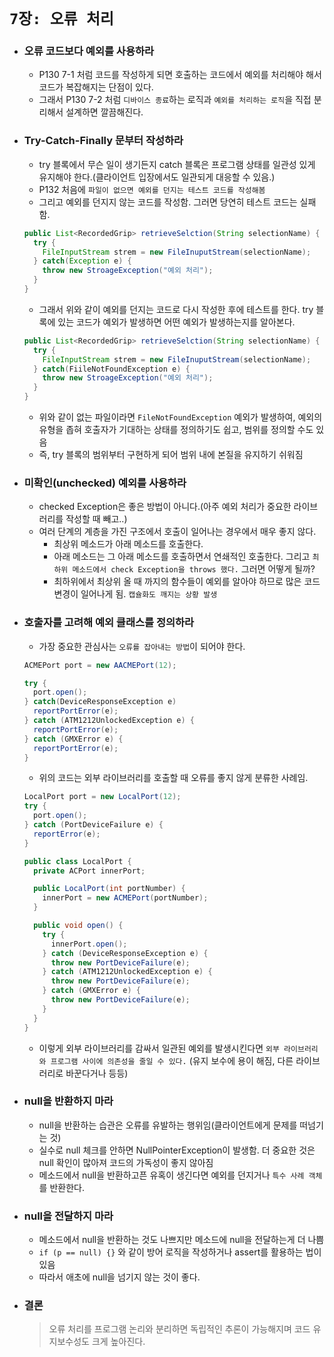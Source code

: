 # `7장: 오류 처리`

- ### 오류 코드보다 예외를 사용하라
  - P130 7-1 처럼 코드를 작성하게 되면 호출하는 코드에서 예외를 처리해야 해서 코드가 복잡해지는 단점이 있다. 
  - 그래서 P130 7-2 처럼 `디바이스 종료`하는 로직과 `예외를 처리하는 로직`을 직접 분리해서 설계하면 깔끔해진다. 

- ### Try-Catch-Finally 문부터 작성하라
  - try 블록에서 무슨 일이 생기든지 catch 블록은 프로그램 상태를 일관성 있게 유지해야 한다.(클라이언트 입장에서도 일관되게 대응할 수 있음.) 
  - P132 처음에 `파일이 없으면 예외를 던지는 테스트 코드를 작성해봄`
  - 그리고 예외를 던지지 않는 코드를 작성함. 그러면 당연히 테스트 코드는 실패함.
  ```java
  public List<RecordedGrip> retrieveSelction(String selectionName) {
    try {
      FileInputStream strem = new FileInuputStream(selectionName);
    } catch(Exception e) {
      throw new StroageException("예외 처리");
    }
  }
  ```
  - 그래서 위와 같이 예외를 던지는 코드로 다시 작성한 후에 테스트를 한다. try 블록에 있는 코드가 예외가 발생하면 어떤 예외가 발생하는지를 알아본다. 
  ```java
  public List<RecordedGrip> retrieveSelction(String selectionName) {
    try {
      FileInputStream strem = new FileInuputStream(selectionName);
    } catch(FiileNotFoundException e) {
      throw new StroageException("예외 처리");
    }
  }
  ```
  - 위와 같이 없는 파일이라면 `FileNotFoundException` 예외가 발생하여, 예외의 유형을 좁혀 호출자가 기대하는 상태를 정의하기도 쉽고, 범위를 정의할 수도 있음
  - 즉, try 블록의 범위부터 구현하게 되어 범위 내에 본질을 유지하기 쉬워짐

- ### 미확인(unchecked) 예외를 사용하라
  - checked Exception은 좋은 방법이 아니다.(아주 예외 처리가 중요한 라이브러리를 작성할 때 빼고..)
  - 여러 단계의 계층을 가진 구조에서 호출이 일어나는 경우에서 매우 좋지 않다. 
    - 최상위 메소드가 아래 메소드를 호출한다. 
    - 아래 메소드는 그 아래 메소드를 호출하면서 연쇄적인 호출한다. 그리고 `최하위 메소드에서 check Exception을 throws 했다.` 그러면 어떻게 될까? 
    - 최하위에서 최상위 올 때 까지의 함수들이 예외를 알아야 하므로 많은 코드 변경이 일어나게 됨. `캡슐화도 깨지는 상황 발생`

- ### 호출자를 고려해 예외 클래스를 정의하라
  - 가장 중요한 관심사는 `오류를 잡아내는 방법`이 되어야 한다. 

  ```java
  ACMEPort port = new AACMEPort(12);

  try {
    port.open();
  } catch(DeviceResponseException e) 
    reportPortError(e);
  } catch (ATM1212UnlockedException e) {
    reportPortError(e);
  } catch (GMXError e) {
    reportPortError(e);
  }
  ```
  - 위의 코드는 외부 라이브러리를 호출할 때 오류를 좋지 않게 분류한 사례임.
  ```java
  LocalPort port = new LocalPort(12);
  try {
    port.open();
  } catch (PortDeviceFailure e) {
    reportError(e);
  }
  ```
  ```java
  public class LocalPort {
    private ACPort innerPort;

    public LocalPort(int portNumber) {
      innerPort = new ACMEPort(portNumber);
    }

    public void open() {
      try {
        innerPort.open();
      } catch (DeviceResponseException e) {
        throw new PortDeviceFailure(e);
      } catch (ATM1212UnlockedException e) {
        throw new PortDeviceFailure(e);
      } catch (GMXError e) {
        throw new PortDeviceFailure(e);
      }
    }
  }
  ```
  - 이렇게 외부 라이브러리를 감싸서 일관된 예외를 발생시킨다면 `외부 라이브러리와 프로그램 사이에 의존성을 줄일 수 있다.` (유지 보수에 용이 해짐, 다른 라이브러리로 바꾼다거나 등등)
  
- ### null을 반환하지 마라
  - null을 반환하는 습관은 오류를 유발하는 행위임(클라이언트에게 문제를 떠넘기는 것)
  - 실수로 null 체크를 안하면 NullPointerException이 발생함. 더 중요한 것은 null 확인이 많아져 코드의 가독성이 좋지 않아짐
  - 메소드에서 null을 반환하고픈 유혹이 생긴다면 예외를 던지거나 `특수 사례 객체`를 반환한다. 

- ### null을 전달하지 마라
  - 메소드에서 null을 반환하는 것도 나쁘지만 메소드에 null을 전달하는게 더 나쁨
  - `if (p == null) {}` 와 같이 방어 로직을 작성하거나 assert를 활용하는 법이 있음
  - 따라서 애초에 null을 넘기지 않는 것이 좋다. 
  
- ### 결론
  > 오류 처리를 프로그램 논리와 분리하면 독립적인 추론이 가능해지며 코드 유지보수성도 크게 높아진다. 